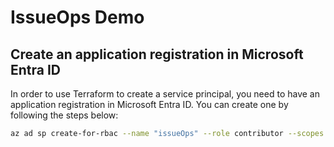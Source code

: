 # IssueOps Demo

## Create an application registration in Microsoft Entra ID

In order to use Terraform to create a service principal, you need to have an application registration in Microsoft Entra ID. You can create one by following the steps below:

```bash
az ad sp create-for-rbac --name "issueOps" --role contributor --scopes /subscriptions/$(az account show --query id -o tsv)
```
